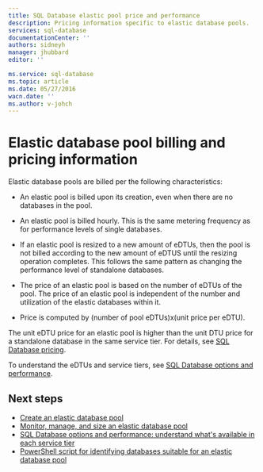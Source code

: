 ```yaml
---
title: SQL Database elastic pool price and performance
description: Pricing information specific to elastic database pools.
services: sql-database
documentationCenter: ''
authors: sidneyh
manager: jhubbard
editor: ''

ms.service: sql-database
ms.topic: article
ms.date: 05/27/2016
wacn.date: ''
ms.author: v-johch
---
```


# Elastic database pool billing and pricing information

Elastic database pools are billed per the following characteristics:

- An elastic pool is billed upon its creation, even when there are no databases in the pool.
- An elastic pool is billed hourly. This is the same metering frequency as for performance levels of single databases.
- If an elastic pool is resized to a new amount of eDTUs, then the pool is not billed according to the new amount of eDTUS until the resizing operation completes. This follows the same pattern as changing the performance level of standalone databases.

- The price of an elastic pool is based on the number of eDTUs of the pool. The price of an elastic pool is independent of the number and utilization of the elastic databases within it.
- Price is computed by (number of pool eDTUs)x(unit price per eDTU).

The unit eDTU price for an elastic pool is higher than the unit DTU price for a standalone database in the same service tier. For details, see [SQL Database pricing](https://www.azure.cn/pricing/details/sql-database/). 

To understand the eDTUs and service tiers, see [SQL Database options and performance](./sql-database-service-tiers.md).

## Next steps

- [Create an elastic database pool](./sql-database-elastic-pool-create-portal.md)
- [Monitor, manage, and size an elastic database pool](./sql-database-elastic-pool-manage-portal.md)
- [SQL Database options and performance: understand what's available in each service tier](./sql-database-service-tiers.md)
- [PowerShell script for identifying databases suitable for an elastic database pool](./sql-database-elastic-pool-database-assessment-powershell.md)